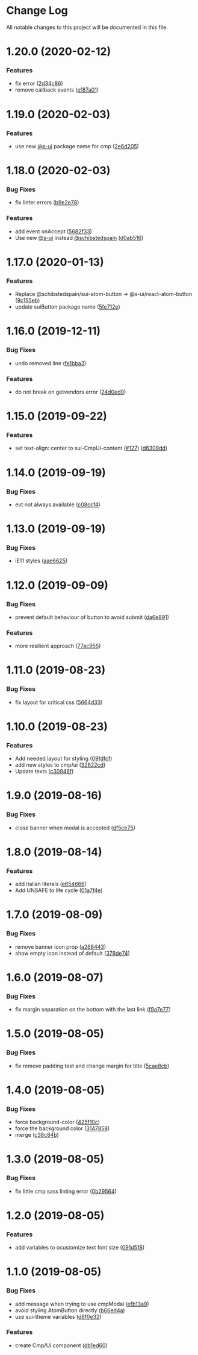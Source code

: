 # Change Log

All notable changes to this project will be documented in this file.

# 1.20.0 (2020-02-12)


### Features

* fix error ([2d34c86](https://github.com/SUI-Components/schibsted-spain-components/commit/2d34c867616a06c08747502c63c18686d2c6acd1))
* remove callback events ([ef87a01](https://github.com/SUI-Components/schibsted-spain-components/commit/ef87a01d9e27168590c41f201e1f4cb25af686d6))



# 1.19.0 (2020-02-03)


### Features

* use new [@s-ui](https://github.com/s-ui) package name for cmp ([2e6d205](https://github.com/SUI-Components/schibsted-spain-components/commit/2e6d205a6fd482dba5b583af8baca754ae038657))



# 1.18.0 (2020-02-03)


### Bug Fixes

* fix linter errors ([b9e2e78](https://github.com/SUI-Components/schibsted-spain-components/commit/b9e2e788d7b5d28c6c681cc0d648999f3f341842))


### Features

* add event onAccept ([5682f33](https://github.com/SUI-Components/schibsted-spain-components/commit/5682f33917711507ffe9a2174d5a5d03a7ca4c43))
* Use new [@s-ui](https://github.com/s-ui) instead [@schibstedspain](https://github.com/schibstedspain) ([d0ab516](https://github.com/SUI-Components/schibsted-spain-components/commit/d0ab516411940c49e85a866358bc4b2b9b440cb8))



# 1.17.0 (2020-01-13)


### Features

* Replace @schibstedspain/sui-atom-button -> @s-ui/react-atom-button ([9c155eb](https://github.com/SUI-Components/schibsted-spain-components/commit/9c155eb345bb9bda68c21754e959e987c70059df))
* update suiButton package name ([5fe712e](https://github.com/SUI-Components/schibsted-spain-components/commit/5fe712e99357464cb949cfdaa26e62327e5dfc84))



# 1.16.0 (2019-12-11)


### Bug Fixes

* undo removed line ([fe1bba3](https://github.com/SUI-Components/schibsted-spain-components/commit/fe1bba3ccf178d481520f215e170d5f9b6c92a49))


### Features

* do not break on getvendors error ([24d0ed0](https://github.com/SUI-Components/schibsted-spain-components/commit/24d0ed0360c7f3c4ee80641a76dc6be6b27157ae))



# 1.15.0 (2019-09-22)


### Features

* set text-align: center to sui-CmpUi-content ([#127](https://github.com/SUI-Components/schibsted-spain-components/issues/127)) ([d6309dd](https://github.com/SUI-Components/schibsted-spain-components/commit/d6309ddbcffda095824cf208753d64731bbe263a))



# 1.14.0 (2019-09-19)


### Bug Fixes

* evt not always available ([c08ccf4](https://github.com/SUI-Components/schibsted-spain-components/commit/c08ccf40a26942dc0809f8ea1527f9baf938e41e))



# 1.13.0 (2019-09-19)


### Bug Fixes

* iE11 styles ([aae6625](https://github.com/SUI-Components/schibsted-spain-components/commit/aae66259be8ae6ad39531f052777bdcdf636bbd7))



# 1.12.0 (2019-09-09)


### Bug Fixes

* prevent default behaviour of button to avoid submit ([da6e891](https://github.com/SUI-Components/schibsted-spain-components/commit/da6e89128118cb18d7f19887ca2fe5a3f34262ae))


### Features

* more resilient approach ([77ac955](https://github.com/SUI-Components/schibsted-spain-components/commit/77ac95516c152571748f049d96cfb134d83ced88))



# 1.11.0 (2019-08-23)


### Bug Fixes

* fix layout for critical css ([5664d33](https://github.com/SUI-Components/schibsted-spain-components/commit/5664d3385cfd474d1f2a0a9865f87072275a512e))



# 1.10.0 (2019-08-23)


### Features

* Add needed layout for styling ([09fdfcf](https://github.com/SUI-Components/schibsted-spain-components/commit/09fdfcf3793813175741352abb1afeef15bd368c))
* add new styles to cmp/ui ([32622cd](https://github.com/SUI-Components/schibsted-spain-components/commit/32622cd1b8519807d38c5bd3e79c29d9bc1aaf9f))
* Update texts ([c30946f](https://github.com/SUI-Components/schibsted-spain-components/commit/c30946f23a839dae4085042a030158badc9dd37f))



# 1.9.0 (2019-08-16)


### Bug Fixes

* close banner when modal is accepted ([df5ce75](https://github.com/SUI-Components/schibsted-spain-components/commit/df5ce755d14d9fa3b73e25f63fd3c001fcb5c20b))



# 1.8.0 (2019-08-14)


### Features

* add italian literals ([e654666](https://github.com/SUI-Components/schibsted-spain-components/commit/e654666864069fdcd5bb091c204b82f2a9f9c8c8))
* Add UNSAFE to life cycle ([01a7f4e](https://github.com/SUI-Components/schibsted-spain-components/commit/01a7f4e4fdc65810178be4ebb731ff61c3b15a18))



# 1.7.0 (2019-08-09)


### Bug Fixes

* remove banner icon prop ([a268443](https://github.com/SUI-Components/schibsted-spain-components/commit/a2684434f1eab22a1573f3d80ea6818584b39dcc))
* show empty icon instead of default ([378de74](https://github.com/SUI-Components/schibsted-spain-components/commit/378de74a37afdd8f7d5e39a2d1b810312e5830a7))



# 1.6.0 (2019-08-07)


### Bug Fixes

* fix margin separation on the bottom with the last link ([f9a7e77](https://github.com/SUI-Components/schibsted-spain-components/commit/f9a7e772530f7448ac1a1c35ffd33af0a9008ad4))



# 1.5.0 (2019-08-05)


### Bug Fixes

* fix remove padding text and change margin for title ([5cae8cb](https://github.com/SUI-Components/schibsted-spain-components/commit/5cae8cbfff65f796a4022b8080a8ebb3267fe01a))



# 1.4.0 (2019-08-05)


### Bug Fixes

* force background-color ([425f10c](https://github.com/SUI-Components/schibsted-spain-components/commit/425f10cdcdc4792b48684659a5bd9961359c7281))
* force the background color ([3147858](https://github.com/SUI-Components/schibsted-spain-components/commit/3147858123691af3f3978ef2f5eaf0245348bf01))
* merge ([c38c84b](https://github.com/SUI-Components/schibsted-spain-components/commit/c38c84bc6b6c182dd623c447f056ed61f9c2cbed))



# 1.3.0 (2019-08-05)


### Bug Fixes

* fix little cmp sass linting error ([0b29564](https://github.com/SUI-Components/schibsted-spain-components/commit/0b29564e5dcaa53ee84636acf6903f69d6f08289))



# 1.2.0 (2019-08-05)


### Features

* add variables to ocustomize text font size ([091d518](https://github.com/SUI-Components/schibsted-spain-components/commit/091d51888a39ef17996a419fb38869d3e2a855fd))



# 1.1.0 (2019-08-05)


### Bug Fixes

* add message when trying to use cmpModal ([efb13a9](https://github.com/SUI-Components/schibsted-spain-components/commit/efb13a9b7b1187f2af6f784807f603d674819054))
* avoid styling AtomButton directly ([b66ed4a](https://github.com/SUI-Components/schibsted-spain-components/commit/b66ed4a244425bef75eab504080c84498da6fb1f))
* use sui-theme variables ([d8f0e32](https://github.com/SUI-Components/schibsted-spain-components/commit/d8f0e3290c616b78975fa88bcd32372be2c50e0b))


### Features

* create Cmp/Ui component ([db1ed60](https://github.com/SUI-Components/schibsted-spain-components/commit/db1ed60891c147824467f82c6a5683bab4dc0883))




